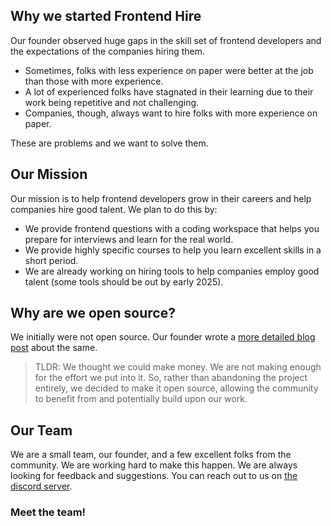 ## Why we started Frontend Hire

Our founder observed huge gaps in the skill set of frontend developers and the expectations of the companies hiring them.

- Sometimes, folks with less experience on paper were better at the job than those with more experience.
- A lot of experienced folks have stagnated in their learning due to their work being repetitive and not challenging.
- Companies, though, always want to hire folks with more experience on paper.

These are problems and we want to solve them.

## Our Mission

Our mission is to help frontend developers grow in their careers and help companies hire good talent. We plan to do this by:

- We provide frontend questions with a coding workspace that helps you prepare for interviews and learn for the real world.
- We provide highly specific courses to help you learn excellent skills in a short period.
- We are already working on hiring tools to help companies employ good talent (some tools should be out by early 2025).

## Why are we open source?

We initially were not open source. Our founder wrote a [more detailed blog post](/blog/going-open-source) about the same.

> TLDR: We thought we could make money. We are not making enough for the effort we put into it. So, rather than abandoning the project entirely, we decided to make it open source, allowing the community to benefit from and potentially build upon our work.

## Our Team

We are a small team, our founder, and a few excellent folks from the community. We are working hard to make this happen. We are always looking for feedback and suggestions. You can reach out to us on [the discord server](https://discord.gg/DWAVqksVtx).

### Meet the team!
